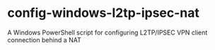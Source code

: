 # config-windows-l2tp-ipsec-nat
A Windows PowerShell script for configuring L2TP/IPSEC VPN client connection behind a NAT
